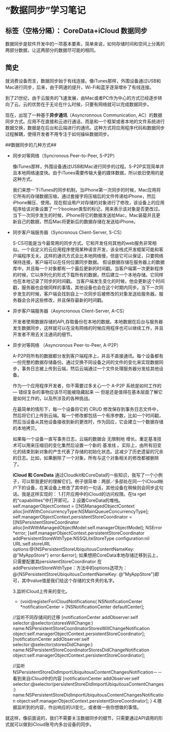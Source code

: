 ﻿# **“数据同步”学习笔记**

标签（空格分隔）：  CoreData+iCloud 数据同步
---
  数据同步是软件开发中的一项基本要素，简单来说，如何存储时间和空间上分离的两部分数据，让这两部分的数据尽可能的相同。
  
## 简史 ##
  就消费设备而言，数据同步始于有线连接。像iTunes那样，外围设备通过USB和Mac进行同步，后来，由于网速的提升，Wi-Fi和蓝牙逐渐增补了有线连接。
  
  到了21世纪，由于云服务的飞速发展，由Mac或者PC作为中心的方式已经逐步转向了云。云的优势在于无论在什么时候，只要有网络就可以完成数据同步。
  
  现在，出现了一种基于**异步通讯**（Asyncronnous Communication, AC）的数据同步方式。应用不在直接和云进行通话，而是和一个框架或者本地的文件系统进行数据交换，数据是在后台和云端进行的通讯。这种方式将应用程序代码和数据同步过程解耦，使得开发者不用专注于如何操纵数据同步。
  
##数据同步的几种方式##

+ 同步对等网络（Syncronous Peer-to-Peer, S-P2P）

    像iTunes那样，外围设备通过USB和Mac进行同步的过程。S-P2P实现简单并且本地网络速度快。由于iTunes需要传输大量的媒体数据，所以依旧使用的是这种方式。

    我们来想一下iTunes的同步机制，当iPhone第一次同步的时候，Mac应用将它所有的存储数据压缩，通过套接字将压缩后的文件传递给iPhone，然后iPhone解压、使用。现在假设用户对存储的对象进行了修改，该设备上的应用程序给该对象设置了一个boolean类型的标记，用来表示该对象是否更改过。当下一次同步发生的时候，iPhone将它的数据发送给Mac，Mac装载并且更新自己的数据，然后Mac将更新后的数据存储在发送给iPhone。
    
+ 同步客户端服务器（Syncronous Client-Server, S-CS）

    S-CS可能是当今最常用的同步方式。它和开发任何其他的web服务非常相似。一个自定义的云应用程序使用某种语言开发，该全栈式开发框架可能和客户端程序无关。这样的通讯方式会比本地网络慢，但是它可以保证，只要网络保持连接，客户端可以在任何位置同步数据。
    假设数据存储在服务器上的数据库中，并且每一个对象都有一个最后更新的时间戳。当客户端第一次更新程序的时候，它以序列化的形式下载所有的数据，然后建立一个本地存储。它同样也在本地记录了同步的时间戳。 当客户端发生变化的时候，他会更新这个时间戳，服务器也会做同样的事情，其他设备也会在这个时期内同步。当下一次同步发生的时候，客户端会找到自上一次同步后被修改的对象发送给服务器。服务器会合并这些修改，并且保存最新的时间戳。
    
+ 异步客户端服务器（Asyncronous Client-Server, A-CS）

    开发者使用数据存储的API,存取备份在本地的数据。本地数据在后台与服务器发生数据同步，这样就可以在没有网络的时候应用程序也可以继续工作，并且开发者不用去关注通讯的细节。
    
    
    
+ 异步对等网络 （Asyncronous Peer-to-Peer, A-P2P）

    A-P2P将所有的数据都分发到客户端程序上，并且不直接通讯。每个设备都有一份完整的数据存储备份。通过交换不同设备之间的文件的变化来实现数据同步，事务日志被上传到云端，然后云端通过一个文件处理服务器分发给其他设备。

    作为一个应用程序开发者，你不需要过多关心一个 A-P2P 系统是如何工作的 — 错综复杂的事物应该尽可能被隐藏起来 — 但是还是值得在基本层面了解它是如何工作的，以及所涉及的各种挑战。

    在最简单的情形下，每一个设备将它的 CRUD 修改保存到事务日志文件中，然后将它们上传到云端。每一个修改都包括一个有序参数，比如一个时间戳，然后当设备从其他设备接收到新的更改时，作为回应，它会建立一个数据存储的本地拷贝。

    如果每一个设备一直写事务日志，云端的数据会 无限制地 增长。重定基准技术可以用来压缩旧的变化集然后设置一个新的 基准线 。实际上，由所有旧变化的结束到新对象的产生代表了存储的初始化状态。这减少了历史遗留的冗余的日志。比如，如果删除了一个对象，所有与这个对象相关的修改都被删除了。
    
    **iCloud 和 CoreData**
    通过Cloudkit和CoreData的一些知识，我写了一个小例子，可以帮我更好的理解它们。例子很简单：两部／多部处在同一个iCloud帐户下的设备，在某设备上修改了其中的一句话，其他设备在稍候则会同步这句话。我是这样实现的：
    1.打开应用中的iCloud的访问权限。在ta rget的“capabilities”中打开即可。
    2.设置CoreData的堆栈。
    self.managerObjectContext = [[NSManagedObjectContext alloc]initWithConcurrencyType:NSMainQueueConcurrencyType];
    self.managerObjectContext.persistentStoreCoordinator = [[NSPersistentStoreCoordinator alloc]initWithManagedObjectModel:self.managerObjectModel];
    NSError *error;
    [self.managerObjectContext.persistentStoreCoordinator
addPersistentStoreWithType:NSSQLiteStoreType
configuration:nil
URL:self.storeURL
options:@{NSPersistentStoreUbiquitousContentNameKey: @"MyAppStore"}
error:&error];
    如果想把CoreData本地存储迁移到云上，只需要配置其persistentStoreCoordinator 在addPersistentStoreWithType：方法中的options选项为：@{NSPersistentStoreUbiquitousContentNameKey: @"MyAppStore"}即可，其中value值是我们给这个存储的文件夹的名字。
    
    3.监听iCloud上传来的变化。
    
    - (void)registerForiCloudNotifications{
    NSNotificationCenter *notificationCenter = [NSNotificationCenter defaultCenter];
    
    //监听不同存储间的迁移
    [notificationCenter addObserver:self
                           selector:@selector(storesWillChange:)
                               name:NSPersistentStoreCoordinatorStoresWillChangeNotification
                             object:self.managerObjectContext.persistentStoreCoordinator];
    [notificationCenter addObserver:self
                           selector:@selector(storesDidChange:)
                               name:NSPersistentStoreCoordinatorStoresDidChangeNotification
                             object:self.managerObjectContext.persistentStoreCoordinator];
    
    //监听NSPersistentStoreDidImportUbiquitousContentChangesNotification－－看到来自iCloud中的内容
    [notificationCenter addObserver:self
                           selector:@selector(persistentStoreDidImportUbiquitousContentChanges:) name:NSPersistentStoreDidImportUbiquitousContentChangesNotification
                             object:self.managerObjectContext.persistentStoreCoordinator];
}
4.根据监听到的内容，作出响应的UI变化，或者做一些你想做的事情。

就这样，像前面说的，我们不需要关注数据同步的细节，只需要通过API调用的形式就可以做到iCloud账号内多台设备的同步。

    




